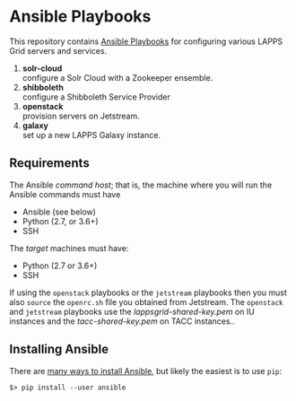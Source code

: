 # Ansible Playbooks

This repository contains [Ansible Playbooks](https://github.com/ansible/ansible) for configuring various LAPPS Grid servers and services.

1. **solr-cloud**<br/> configure a Solr Cloud with a Zookeeper ensemble.
1. **shibboleth**<br/> configure a Shibboleth Service Provider
1. **openstack**<br/> provision servers on Jetstream.
1. **galaxy**<br/> set up a new LAPPS Galaxy instance.

## Requirements

The Ansible *command host*; that is, the machine where you will run the Ansible commands must have
- Ansible (see below)
- Python (2.7, or 3.6+)
- SSH

The *target* machines must have:
- Python (2.7 or 3.6+)
- SSH

If using the `openstack` playbooks or the `jetstream` playbooks then you must also `source` the `openrc.sh` file you obtained from Jetstream.  The `openstack` and `jetstream` playbooks use the *lappsgrid-shared-key.pem* on IU instances and the *tacc-shared-key.pem* on TACC instances..

## Installing Ansible

There are [many ways to install Ansible](https://docs.ansible.com/ansible/latest/installation_guide/intro_installation.html), but likely the easiest is to use `pip`:


``` 
$> pip install --user ansible
```
